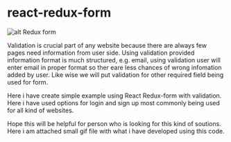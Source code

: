 # react-redux-form

![alt Redux form](https://www.logisticinfotech.com/wp-content/uploads/2018/08/ezgif.com-crop-1.gif)

Validation is crucial part of any website because there are always few pages need information from user side. Using validation provided information format is much structured, e.g. email, using validation user will enter email in proper format so ther eare less chances of wrong infomation added by user. Like wise we will put validation for other required field being used for form. 

Here i have create simple example using React Redux-form with validation. Here i have used options for login and sign up most commonly being used for all kind of websites.

Hope this will be helpful for person who is looking for this kind of soutions. Here i am attached small gif file with what i have developed using this code.


